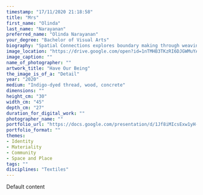 ```yaml
---
timestamp: "17/11/2020 21:18:58"
title: "Mrs"
first_name: "Olinda"
last_name: "Narayanan"
preferred_name: "Olinda Narayanan"
your_degree: "Bachelor of Visual Arts"
biography: "Spatial Connections explores boundary making through weaving. The mutual dependency of soft indigo dyed thread and wooden structural supports creates an architectural tension. Which ultimately seeks to create new opportunities for people to interact with each other and with the build environment. In Drifting in One Place, this tension can be engaged with at a human scale, encouraging reflection on the coexisting boundaries and connections both in our interpersonal relationships and in space.  Have Our Being is activated by touch, this small-scale work opens a further tension between the boundaries of a propositional architectural model and a resolved artwork."
image_location: "https://drive.google.com/open?id=1nTMHB3TKzRI6DJGWMuYArc5DTLsNwWof"
image_caption: ""
name_of_photographer: ""
artwork_title: "Have Our Being"
the_image_is_of_a: "Detail"
year: "2020"
medium: "Indigo-dyed thread, wood, concrete"
dimensions: ""
height_cm: "30"
width_cm: "45"
depth_cm: "27"
duration_for_digital_work: ""
photographer_name: ""
portfolio_url: "https://docs.google.com/presentation/d/1Jf8iMIcsExw1yH-yldNGF4IKvkvyl-ZTGqTz2GVUrjc/edit?usp=sharing"
portfolio_format: ""
themes:
- Identity
- Materiality
- Community
- Space and Place
tags: ""
disciplines: "Textiles"
---
```


Default content
